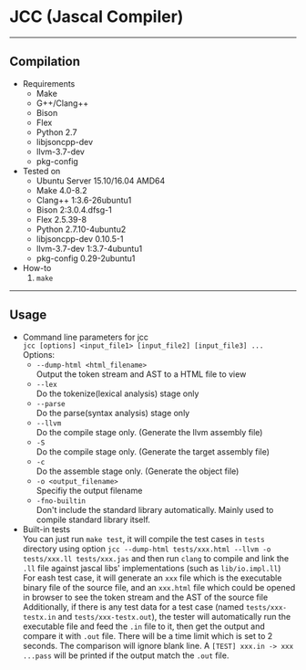 # JCC (Jascal Compiler)
---------------------------
## Compilation
* Requirements
    * Make
    * G++/Clang++
    * Bison
    * Flex
    * Python 2.7
    * libjsoncpp-dev
    * llvm-3.7-dev
    * pkg-config
* Tested on
    * Ubuntu Server 15.10/16.04 AMD64
    * Make 4.0-8.2
    * Clang++ 1:3.6-26ubuntu1
    * Bison 2:3.0.4.dfsg-1
    * Flex 2.5.39-8
    * Python 2.7.10-4ubuntu2
    * libjsoncpp-dev 0.10.5-1
    * llvm-3.7-dev 1:3.7-4ubuntu1
    * pkg-config 0.29-2ubuntu1
* How-to
    1. `make`

----------------------------
## Usage
* Command line parameters for jcc<br>
    `jcc [options] <input_file1> [input_file2] [input_file3] ...`<br>
    Options:
    * `--dump-html <html_filename>`<br>
        Output the token stream and AST to a HTML file to view
    * `--lex`<br>
        Do the tokenize(lexical analysis) stage only
    * `--parse`<br>
        Do the parse(syntax analysis) stage only
    * `--llvm`<br>
        Do the compile stage only. (Generate the llvm assembly file)
    * `-S`<br>
        Do the compile stage only. (Generate the target assembly file)
    * `-c`<br>
        Do the assemble stage only. (Generate the object file)
    * `-o <output_filename>`<br>
        Specifiy the output filename
	* `-fno-builtin`<br>
		Don't include the standard library automatically. Mainly used to compile standard library itself.
* Built-in tests<br>
    You can just run `make test`, it will compile the test cases in `tests` directory using option `jcc --dump-html tests/xxx.html --llvm -o tests/xxx.ll tests/xxx.jas` and then run `clang` to compile and link the `.ll` file against jascal libs' implementations (such as `lib/io.impl.ll`)<br>
    For eash test case, it will generate an `xxx` file which is the executable binary file of the source file, and an `xxx.html` file which could be opened in browser to see the token stream and the AST of the source file
	Additionally, if there is any test data for a test case (named `tests/xxx-testx.in` and `tests/xxx-testx.out`), the tester will automatically run the executable file and feed the `.in` file to it, then get the output and compare it with `.out` file. There will be a time limit which is set to 2 seconds. The comparison will ignore blank line. A `[TEST] xxx.in -> xxx ...pass` will be printed if the output match the `.out` file.
